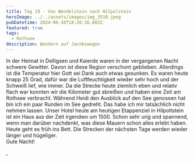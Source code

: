 ```yaml
---
title: Tag 19 - Von Wendelstein nach Hilpolstein
heroImage: ../../assets/images/img_3510.jpeg
pubDatetime: 2024-06-30T18:26:36.803Z
featured: true
tags:
  - Rothsee
description: Wandern auf Jacobswegen
---
```

In der Heimat in Delligsen und Kaierde waren in der vergangenen Nacht schwere Gewitter. Davon ist diese Region verschont geblieben. Allerdings ist die Temperatur hier Gott sei Dank auch etwas gesunken. Es waren heute knapp 25 Grad, dafür war die Luftfeuchtigkeit wieder sehr hoch und der Schweiß lief, wie immer. Da die Strecke heute ziemlich eben und relativ flach war konnten wir die Kilometer gut abreißen und haben eine Zeit am Rothsee verbracht. Während Heidi den Ausblick auf den See genossen hat bin ich ein paar Runden im See gedreht. Das habe ich mir tatsächlich nicht nehmen lassen. Unser Hotel heute am heutigen Etappenziel in Hilpoltstein ist ein Haus aus der Zeit irgendwo um 1500.  Schon sehr urig und spannend, wenn man darüber nachdenkt, was diese Mauern schon alles erlebt haben. Heute geht es früh ins Bett. Die Strecken der nächsten Tage werden wieder länger und hügeliger. \
Gute Nacht! 

,